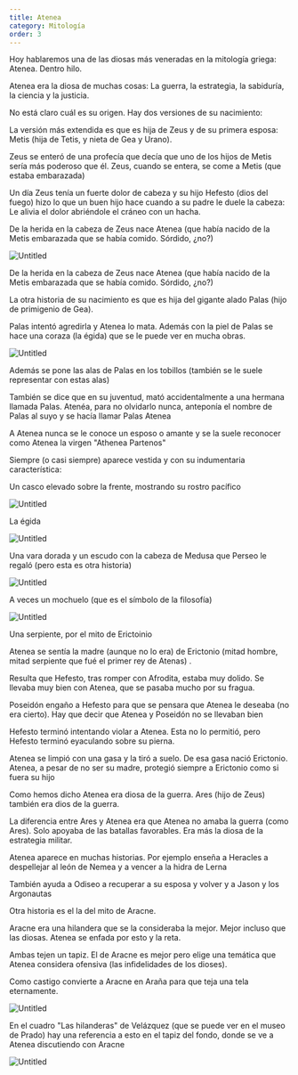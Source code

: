 ```yaml
---
title: Atenea
category: Mitología
order: 3
---
```


Hoy hablaremos una de las diosas más veneradas en la mitología griega: Atenea. Dentro hilo.

Atenea era la diosa de muchas cosas: La guerra, la estrategia, la sabiduría, la ciencia y la justicia.

No está claro cuál es su origen. Hay dos versiones de su nacimiento:

La versión más extendida es que es hija de Zeus y de su primera esposa: Metis (hija de Tetis, y nieta de Gea y Urano).

Zeus se enteró de una profecía que decía que uno de los hijos de Metis sería más poderoso que él. Zeus, cuando se entera, se come a Metis (que estaba embarazada)

Un día Zeus tenía un fuerte dolor de cabeza y su hijo Hefesto (dios del fuego) hizo lo que un buen hijo hace cuando a su padre le duele la cabeza: Le alivia el dolor abriéndole el cráneo con un hacha.

De la herida en la cabeza de Zeus nace Atenea (que había nacido de la Metis embarazada que se había comido. Sórdido, ¿no?)

![Untitled]({{site.baseurl}}/images/Atenea%201d0933c3a7c1474aa43426646f22901c/athenes_foedsel_gif__470329_.png)

De la herida en la cabeza de Zeus nace Atenea (que había nacido de la Metis embarazada que se había comido. Sórdido, ¿no?)

La otra historia de su nacimiento es que es hija del gigante alado Palas (hijo de primigenio de Gea).

Palas intentó agredirla y Atenea lo mata. Además con la piel de Palas se hace una coraza (la égida) que se le puede ver en mucha obras.

![Untitled]({{site.baseurl}}/images/Atenea%201d0933c3a7c1474aa43426646f22901c/Resultados_de_la_Busqueda_de_imagenes_de_Google_de_https___pbs_twimg_com_media_EAWP1ZWXoAMbTuO_jpg.png)

Además se pone las alas de Palas en los tobillos (también se le suele representar con estas alas)

También se dice que en su juventud, mató accidentalmente a una hermana llamada Palas. Atenéa, para no olvidarlo nunca, anteponía el nombre de Palas al suyo y se hacía llamar Palas Atenea

A Atenea nunca se le conoce un esposo o amante y se la suele reconocer como Atenea la virgen "Athenea Partenos"

Siempre (o casi siempre) aparece vestida y con su indumentaria característica:

Un casco elevado sobre la frente, mostrando su rostro pacífico

![Untitled]({{site.baseurl}}/images/Atenea%201d0933c3a7c1474aa43426646f22901c/Resultados_de_la_Busqueda_de_imagenes_de_Google_de_https___mitosyrelatos_com_wp-content_uploads_atenea-ares_jpg.png)

La égida

![Untitled]({{site.baseurl}}/images/Atenea%201d0933c3a7c1474aa43426646f22901c/Athena_aigis_Cdm_Paris_254_-_Egida_-_Wikipedia__la_enciclopedia_libre.png)

Una vara dorada y un escudo con la cabeza de Medusa que Perseo le regaló (pero esta es otra historia)

![Untitled]({{site.baseurl}}/images/Atenea%201d0933c3a7c1474aa43426646f22901c/Resultados_de_la_Busqueda_de_imagenes_de_Google_de_https___pbs_twimg_com_media_DLSUubIXcAAZmQR_jpg.png)

A veces un mochuelo (que es el símbolo de la filosofía)

![Untitled]({{site.baseurl}}/images/Atenea%201d0933c3a7c1474aa43426646f22901c/Resultados_de_la_Busqueda_de_imagenes_de_Google_de_https___www_descubrecreta_com_wp-content_uploads_2016_08_atenea_jpg.png)

Una serpiente, por el mito de Erictoinio

Atenea se sentía la madre (aunque no lo era) de Erictonio (mitad hombre, mitad serpiente que fué el  primer rey de Atenas) .

Resulta que Hefesto, tras romper con Afrodita, estaba muy dolido. Se llevaba muy bien con Atenea, que se pasaba mucho por su fragua.

Poseidón engaño a Hefesto para que se pensara que Atenea le deseaba (no era cierto). Hay que decir que Atenea y Poseidón no se llevaban bien

Hefesto terminó intentando violar a Atenea. Esta no lo permitió, pero Hefesto terminó eyaculando sobre su pierna.

Atenea se limpió con una gasa y la tiró a suelo. De esa gasa nació Erictonio. Atenea, a pesar de no ser su madre, protegió siempre a Erictonio como si fuera su hijo

Como hemos dicho Atenea era diosa de la guerra. Ares (hijo de Zeus) también era dios de la guerra.

La diferencia entre Ares y Atenea era que Atenea no amaba la guerra (como Ares). Solo apoyaba de las batallas favorables. Era más la diosa de la estrategia militar.

Atenea aparece en muchas historias. Por ejemplo enseña a Heracles a despellejar al león de Nemea y a vencer a la hidra de Lerna

También ayuda a Odiseo a recuperar a su esposa y volver y a Jason y los Argonautas

Otra historia es el la del mito de Aracne.

Aracne era una hilandera que se la consideraba la mejor. Mejor incluso que las diosas. Atenea se enfada por esto y la reta.

Ambas tejen un tapiz. El de Aracne es mejor pero elige una temática que Atenea considera ofensiva (las infidelidades de los dioses).

Como castigo convierte a Aracne en Araña para que teja una tela eternamente.

![Untitled]({{site.baseurl}}/images/Atenea%201d0933c3a7c1474aa43426646f22901c/Veronese__Paolo_-_Arachne_or_Dialectics_-_1520_-_Aracne_-_Wikipedia__la_enciclopedia_libre.png)

En el cuadro "Las hilanderas" de Velázquez (que se puede ver en el museo de Prado) hay una referencia a esto en el tapiz del fondo, donde se ve a Atenea discutiendo con Aracne

![Untitled]({{site.baseurl}}/images/Atenea%201d0933c3a7c1474aa43426646f22901c/Velazquez-las_hilanderas_-_Aracne_-_Wikipedia__la_enciclopedia_libre.png)
